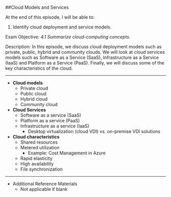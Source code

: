 ##Cloud Models and Services

At the end of this episode, I will be able to:

1.  Identify cloud deployment and service models.

Exam Objective: *4.1 Summarize cloud-computing concepts.*

Description: In this episode, we discuss cloud deployment models such as private, public, hybrid and community clouds. We will look at cloud services models such as Software as a Service (SaaS), Infrastructure as a Service (IaaS) and Platform as a Service (PaaS). Finally, we will discuss some of the key characteristics of the cloud.



-------------------------------------------

* **Cloud models**
	+ Private cloud
	+ Public cloud
	+ Hybrid cloud
	+ Community cloud
* **Cloud Services**
	+ Software as a service \(SaaS\)
	+ Platform as a service \(PaaS\)
	+ Infrastructure as a service \(IaaS\)
		- Desktop virtualization \(cloud VDI\) vs. on-premise VDI solutions
* **Cloud characteristics**
	+ Shared resources
	+ Metered utilization
		- Example: Cost Management in Azure
	+ Rapid elasticity
	+ High availability
	+ File synchronization
	
-------------------------------------------

* Additional Reference Materials
	+ Not applicable if blank
